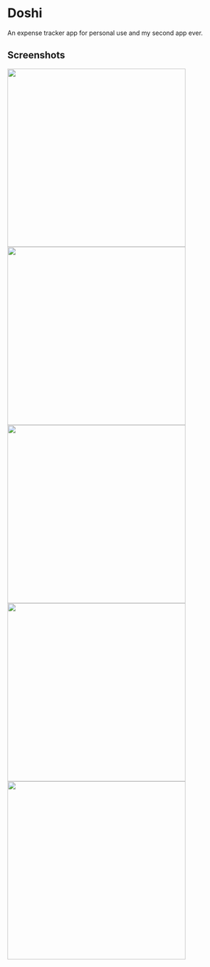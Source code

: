 # Doshi

An expense tracker app for personal use and my second app ever.

## Screenshots

<img src="ss.png" width="400">
<img src="ss1.png" width="400">
<img src="ss2.png" width="400">
<img src="ss3.png" width="400">
<img src="ss5.png" width="400">